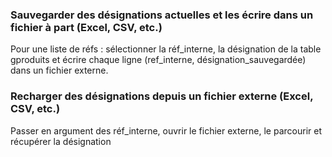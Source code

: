 ### Sauvegarder des désignations actuelles et les écrire dans un fichier à part (Excel, CSV, etc.)

Pour une liste de réfs : sélectionner la réf_interne, la désignation de la table gproduits et écrire chaque ligne (ref_interne, désignation_sauvegardée) dans un fichier externe.

### Recharger des désignations depuis un fichier externe (Excel, CSV, etc.)

Passer en argument des réf_interne, ouvrir le fichier externe, le parcourir et récupérer la désignation 

